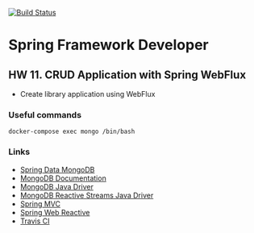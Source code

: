 [![Build Status](https://travis-ci.org/ifqthenp/otus-spring-hw-11-spring-webflux.svg?branch=master)](https://travis-ci.org/ifqthenp/otus-spring-hw-11-spring-webflux)

# Spring Framework Developer

## HW 11. CRUD Application with Spring WebFlux

- Create library application using WebFlux

### Useful commands

```shell
docker-compose exec mongo /bin/bash
```

### Links

- [Spring Data MongoDB](https://spring.io/projects/spring-data-mongodb)
- [MongoDB Documentation](https://docs.mongodb.com/manual)
- [MongoDB Java Driver](http://mongodb.github.io/mongo-java-driver)
- [MongoDB Reactive Streams Java Driver](http://mongodb.github.io/mongo-java-driver-reactivestreams)
- [Spring MVC](https://docs.spring.io/spring/docs/current/spring-framework-reference/web.html)
- [Spring Web Reactive](https://docs.spring.io/spring/docs/current/spring-framework-reference/web-reactive.html)
- [Travis CI](https://docs.travis-ci.com/)
